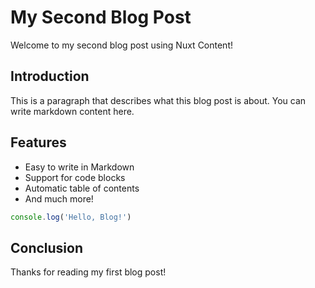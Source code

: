 # My Second Blog Post

Welcome to my second blog post using Nuxt Content!

## Introduction

This is a paragraph that describes what this blog post is about. You can write markdown content here.

## Features

- Easy to write in Markdown
- Support for code blocks
- Automatic table of contents
- And much more!

```js
console.log('Hello, Blog!')
```

## Conclusion

Thanks for reading my first blog post!
